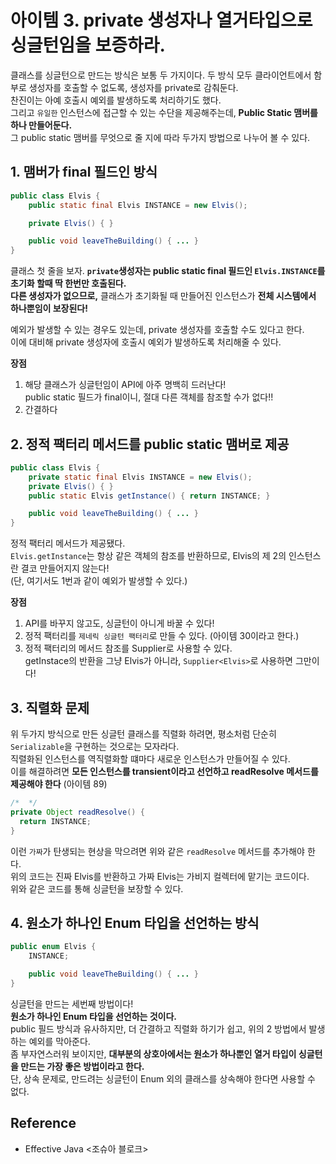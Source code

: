 # 아이템 3. private 생성자나 열거타입으로 싱글턴임을 보증하라.

클래스를 싱글턴으로 만드는 방식은 보통 두 가지이다. 
두 방식 모두 클라이언트에서 함부로 생성자를 호출할 수 없도록, 생성자를 private로 감춰둔다. <br>
찬진이는 아예 호출시 예외를 발생하도록 처리하기도 했다. <br>
그리고 `유일한` 인스턴스에 접근할 수 있는 수단을 제공해주는데, **Public Static 맴버를 하나 만들어둔다.** <br>
그 public static 맴버를 무엇으로 줄 지에 따라 두가지 방법으로 나누어 볼 수 있다.

## 1. 맴버가 final 필드인 방식
```java
public class Elvis {
    public static final Elvis INSTANCE = new Elvis();

    private Elvis() { }

    public void leaveTheBuilding() { ... }
}
```
클래스 첫 줄을 보자. **`private`생성자는 public static final 필드인 `Elvis.INSTANCE`를 초기화 할때 딱 한번만 호출된다.** <br>
**다른 생성자가 없으므로,** 클래스가 초기화될 때 만들어진 인스턴스가 **전체 시스템에서 하나뿐임이 보장된다!** <br>

예외가 발생할 수 있는 경우도 있는데, private 생성자를 호출할 수도 있다고 한다. <br>
이에 대비해 private 생성자에 호출시 예외가 발생하도록 처리해줄 수 있다. <br>

**장점**
1. 해당 클래스가 싱글턴임이 API에 아주 명백히 드러난다! <br> public static 필드가 final이니, 절대 다른 객체를 참조할 수가 없다!!
2. 간결하다

## 2. 정적 팩터리 메서드를 public static 맴버로 제공
```java
public class Elvis {
    private static final Elvis INSTANCE = new Elvis();
    private Elvis() { }
    public static Elvis getInstance() { return INSTANCE; }

    public void leaveTheBuilding() { ... }
}
```

정적 팩터리 메서드가 제공됐다. <br>
`Elvis.getInstance`는 항상 같은 객체의 참조를 반환하므로, Elvis의 제 2의 인스턴스란 결코 만들어지지 않는다! <br> (단, 여기서도 1번과 같이 예외가 발생할 수 있다.)

**장점**
1. API를 바꾸지 않고도, 싱글턴이 아니게 바꿀 수 있다! 
2. 정적 팩터리를 `제네릭 싱글턴 팩터리`로 만들 수 있다. (아이템 30이라고 한다.)
3. 정적 팩터리의 메서드 참조를 Supplier로 사용할 수 있다. <br> getInstace의 반환을 그냥 Elvis가 아니라, `Supplier<Elvis>`로 사용하면 그만이다!

## 3. 직렬화 문제
위 두가지 방식으로 만든 싱글턴 클래스를 직렬화 하려면, 평소처럼 단순히 `Serializable`을 구현하는 것으로는 모자라다. <br>
직렬화된 인스턴스를 역직렬화할 떄마다 새로운 인스턴스가 만들어질 수 있다. <br>
이를 해결하려면
**모든 인스턴스를 transient이라고 선언하고 readResolve 메서드를 제공해야 한다** (아이템 89) <br>

```java
/*  */
private Object readResolve() {
  return INSTANCE;
}
```
이런 `가짜`가 탄생되는 현상을 막으려면 위와 같은 `readResolve` 메서드를 추가해야 한다. <br>
위의 코드는 진짜 Elvis를 반환하고 가짜 Elvis는 가비지 컬렉터에 맡기는 코드이다. <br>
위와 같은 코드를 통해 싱글턴을 보장할 수 있다.

## 4. 원소가 하나인 Enum 타입을 선언하는 방식
```java
public enum Elvis {
    INSTANCE;

    public void leaveTheBuilding() { ... }
}
```
싱글턴을 만드는 세번째 방법이다! <br>
**원소가 하나인 Enum 타입을 선언하는 것이다.** <br>
public 필드 방식과 유사하지만, 더 간결하고 직렬화 하기가 쉽고, 위의 2 방법에서 발생하는 예외를 막아준다. <br>
좀 부자연스러워 보이지만, **대부분의 상호아에서는 원소가 하나뿐인 열거 타입이 싱글턴을 만드는 가장 좋은 방법이라고 한다.** <br>
단, 상속 문제로, 만드려는 싱글턴이 Enum 외의 클래스를 상속해야 한다면 사용할 수 없다.



## Reference
- Effective Java <조슈아 블로크>



